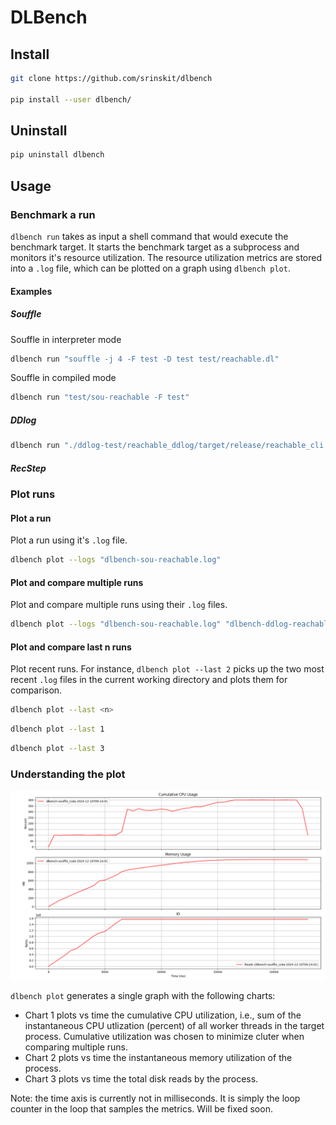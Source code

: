 # DLBench

## Install

```sh
git clone https://github.com/srinskit/dlbench

pip install --user dlbench/
```

## Uninstall

```sh
pip uninstall dlbench
```

## Usage

### Benchmark a run

`dlbench run` takes as input a shell command that would execute the benchmark target. It starts the benchmark target as a subprocess and monitors it's resource utilization. The resource utilization metrics are stored into a `.log` file, which can be plotted on a graph using `dlbench plot`.

#### Examples

##### Souffle
Souffle in interpreter mode
``` sh
dlbench run "souffle -j 4 -F test -D test test/reachable.dl"
```

Souffle in compiled mode
``` sh
dlbench run "test/sou-reachable -F test"
```
##### DDlog

``` sh
dlbench run "./ddlog-test/reachable_ddlog/target/release/reachable_cli -w 4 < ddlog-test/edge.facts"
```
##### RecStep


### Plot runs

#### Plot a run

Plot a run using it's `.log` file.

``` sh
dlbench plot --logs "dlbench-sou-reachable.log"
```

#### Plot and compare multiple runs

Plot and compare multiple runs using their `.log` files.

``` sh
dlbench plot --logs "dlbench-sou-reachable.log" "dlbench-ddlog-reachable.log" 
```
#### Plot and compare last n runs

Plot recent runs. For instance, `dlbench plot --last 2` picks up the two most recent `.log` files in the current working directory and plots them for comparison.

``` sh
dlbench plot --last <n>
```
``` sh
dlbench plot --last 1
```
``` sh
dlbench plot --last 3
```

### Understanding the plot

![sample plot](sample.png)

`dlbench plot` generates a single graph with the following charts:

* Chart 1 plots vs time the cumulative CPU utilization, i.e., sum of the instantaneous CPU utlization (percent) of all worker threads in the target process. Cumulative utilization was chosen to minimize cluter when comparing multiple runs.
* Chart 2 plots vs time the instantaneous memory utilization of the process.
* Chart 3 plots vs time the total disk reads by the process.

Note: the time axis is currently not in milliseconds. It is simply the loop counter in the loop that samples the metrics. Will be fixed soon.